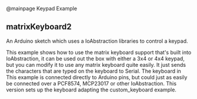 @mainpage Keypad Example

## matrixKeyboard2

An Arduino sketch which uses a IoAbstraction libraries to control a keypad.
 
 This example shows how to use the matrix keyboard support that's built into IoAbstraction,
 it can be used out the box with either a 3x4 or 4x4 keypad, but you can modify it to use
 any matrix keyboard quite easily.
 It just sends the characters that are typed on the keyboard to Serial. The keyboard in This
 example is connected directly to Arduino pins, but could just as easily be connected over
 a PCF8574, MCP23017 or other IoAbstraction.
 This version sets up the keyboard adapting the custom_keyboard example.
 
